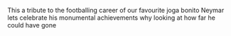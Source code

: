 This a tribute to the footballing career of our favourite joga bonito Neymar
lets celebrate his monumental achievements why looking at how far he could have gone
